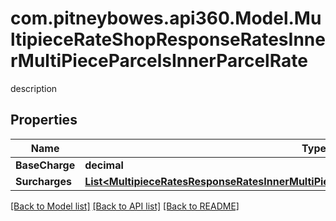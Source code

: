 # com.pitneybowes.api360.Model.MultipieceRateShopResponseRatesInnerMultiPieceParcelsInnerParcelRate
description

## Properties

Name | Type | Description | Notes
------------ | ------------- | ------------- | -------------
**BaseCharge** | **decimal** | description | [optional] 
**Surcharges** | [**List&lt;MultipieceRatesResponseRatesInnerMultiPieceParcelsInnerParcelRateSurchargesInner&gt;**](MultipieceRatesResponseRatesInnerMultiPieceParcelsInnerParcelRateSurchargesInner.md) | description | [optional] 

[[Back to Model list]](../README.md#documentation-for-models) [[Back to API list]](../README.md#documentation-for-api-endpoints) [[Back to README]](../README.md)

